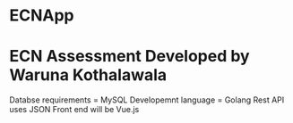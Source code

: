 # ECNApp
ECN Assessment
Developed by Waruna Kothalawala
===============================

Databse requirements = MySQL
Developemnt language = Golang
Rest API uses JSON
Front end will be Vue.js
